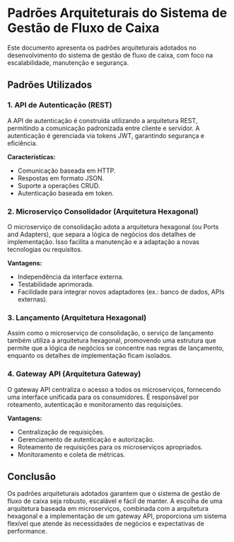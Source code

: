 # Padrões Arquiteturais do Sistema de Gestão de Fluxo de Caixa

Este documento apresenta os padrões arquiteturais adotados no desenvolvimento do sistema de gestão de fluxo de caixa, com foco na escalabilidade, manutenção e segurança.

## Padrões Utilizados

### 1. API de Autenticação (REST)

A API de autenticação é construída utilizando a arquitetura REST, permitindo a comunicação padronizada entre cliente e servidor. A autenticação é gerenciada via tokens JWT, garantindo segurança e eficiência.

**Características:**
- Comunicação baseada em HTTP.
- Respostas em formato JSON.
- Suporte a operações CRUD.
- Autenticação baseada em token.

### 2. Microserviço Consolidador (Arquitetura Hexagonal)

O microserviço de consolidação adota a arquitetura hexagonal (ou Ports and Adapters), que separa a lógica de negócios dos detalhes de implementação. Isso facilita a manutenção e a adaptação a novas tecnologias ou requisitos.

**Vantagens:**
- Independência da interface externa.
- Testabilidade aprimorada.
- Facilidade para integrar novos adaptadores (ex.: banco de dados, APIs externas).

### 3. Lançamento (Arquitetura Hexagonal)

Assim como o microserviço de consolidação, o serviço de lançamento também utiliza a arquitetura hexagonal, promovendo uma estrutura que permite que a lógica de negócios se concentre nas regras de lançamento, enquanto os detalhes de implementação ficam isolados.

### 4. Gateway API (Arquitetura Gateway)

O gateway API centraliza o acesso a todos os microserviços, fornecendo uma interface unificada para os consumidores. É responsável por roteamento, autenticação e monitoramento das requisições.

**Vantagens:**
- Centralização de requisições.
- Gerenciamento de autenticação e autorização.
- Roteamento de requisições para os microserviços apropriados.
- Monitoramento e coleta de métricas.

## Conclusão

Os padrões arquiteturais adotados garantem que o sistema de gestão de fluxo de caixa seja robusto, escalável e fácil de manter. A escolha de uma arquitetura baseada em microserviços, combinada com a arquitetura hexagonal e a implementação de um gateway API, proporciona um sistema flexível que atende às necessidades de negócios e expectativas de performance.
